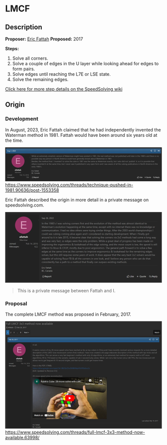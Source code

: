 # LMCF

## Description

**Proposer:** [Eric Fattah](CubingContributors/MethodDevelopers.md#fattah-eric)
**Proposed:** 2017

**Steps:**

1. Solve all corners.
2. Solve a couple of edges in the U layer while looking ahead for edges to form pairs.
3. Solve edges until reaching the L7E or LSE state.
4. Solve the remaining edges.

[Click here for more step details on the SpeedSolving wiki](https://www.speedsolving.com/wiki/index.php/LMCF)

## Origin

### Development

In August, 2023, Eric Fattah claimed that he had independently invented the Waterman method in 1981. Fattah would have been around six years old at the time.

![](img/LMCF/Fattah1.png)
https://www.speedsolving.com/threads/technique-pushed-in-1981.90636/post-1553358

Eric Fattah described the origin in more detail in a private message on speedsolving.com.

![](img/LMCF/Fattah2.png)

>This is a private message between Fattah and I.

### Proposal

The complete LMCF method was proposed in February, 2017.

![](img/LMCF/Proposal.png)
https://www.speedsolving.com/threads/full-lmcf-3x3-method-now-available.63998/
